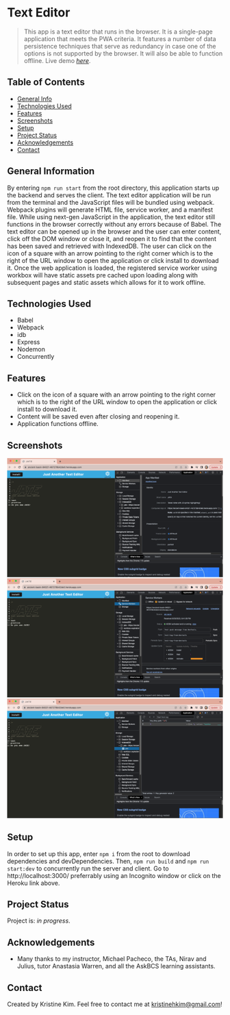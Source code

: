 # Text Editor
> This app is a text editor that runs in the browser.  It is a single-page application that meets the PWA criteria.  It features a number of data persistence techniques that serve as redundancy in case one of the options is not supported by the browser.  It will also be able to function offline.
> Live demo [_here_](https://ancient-basin-84021-467278b42de0.herokuapp.com/). <!-- If you have the project hosted somewhere, include the link here. -->

## Table of Contents
* [General Info](#general-information)
* [Technologies Used](#technologies-used)
* [Features](#features)
* [Screenshots](#screenshots)
* [Setup](#setup)
* [Project Status](#project-status)
* [Acknowledgements](#acknowledgements)
* [Contact](#contact)
<!-- * [License](#license) -->


## General Information
By entering `npm run start` from the root directory, this application starts up the backend and serves the client.  The text editor application will be run from the terminal and the JavaScript files will be bundled using webpack.  Webpack plugins will generate HTML file, service worker, and a manifest file.  While using next-gen JavaScript in the application, the text editor still functions in the browser correctly without any errors because of Babel.  The text editor can be opened up in the browser and the user can enter content, click off the DOM window or close it, and reopen it to find that the content has been saved and retrieved with IndexedDB.  The user can click on the icon of a square with an arrow pointing to the right corner which is to the right of the URL window to open the application or click install to download it.  Once the web application is loaded, the registered service worker using workbox will have static assets pre cached upon loading along with subsequent pages and static assets which allows for it to work offline.
<!-- You don't have to answer all the questions - just the ones relevant to your project. -->


## Technologies Used
- Babel
- Webpack
- idb
- Express
- Nodemon
- Concurrently


## Features
- Click on the icon of a square with an arrow pointing to the right corner which is to the right of the URL window to open the application or click install to download it.
- Content will be saved even after closing and reopening it.
- Application functions offline.


## Screenshots
![Example screenshot](./assets/jate.png)
![Example screenshot](./assets/jate2.png)
![Example screenshot](./assets/jate3.png)
<!-- If you have screenshots you'd like to share, include them here. -->


## Setup
In order to set up this app, enter `npm i` from the root to download dependencies and devDependencies.  Then, `npm run build` and `npm run start:dev` to concurrently run the server and client.  Go to http://localhost:3000/ preferrably using an Incognito window or click on the Heroku link above.


## Project Status
Project is: _in progress_.


## Acknowledgements
- Many thanks to my instructor, Michael Pacheco, the TAs, Nirav and Julius, tutor Anastasia Warren, and all the AskBCS learning assistants.

## Contact
Created by Kristine Kim.  Feel free to contact me at kristinehkim@gmail.com!

<!-- Optional -->
<!-- ## License -->
<!-- This project is open source and available under the [... License](). -->

<!-- You don't have to include all sections - just the one's relevant to your project -->